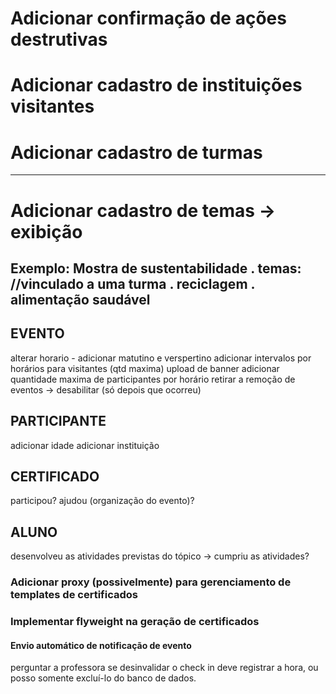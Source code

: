 # Adicionar confirmação de ações destrutivas
# Adicionar cadastro de instituições visitantes
# Adicionar cadastro de turmas
-----------------------------------------------------------------
# Adicionar cadastro de temas -> exibição
Exemplo: Mostra de sustentabilidade
. temas:                               //vinculado a uma turma
. reciclagem
. alimentação saudável
-----------------------------------------------------------------

## EVENTO
alterar horario - adicionar matutino e verspertino
adicionar intervalos por horários para visitantes (qtd maxima)
upload de banner
adicionar quantidade maxima de participantes por horário
retirar a remoção de eventos -> desabilitar (só depois que ocorreu)

## PARTICIPANTE
adicionar idade
adicionar instituição

## CERTIFICADO
participou? ajudou (organização do evento)?

## ALUNO
desenvolveu as atividades previstas do tópico -> cumpriu as atividades?

### Adicionar proxy (possivelmente) para gerenciamento de templates de certificados
### Implementar flyweight na geração de certificados


#### Envio automático de notificação de evento


perguntar a professora se desinvalidar o check in deve registrar a hora, ou posso somente excluí-lo do banco de dados.